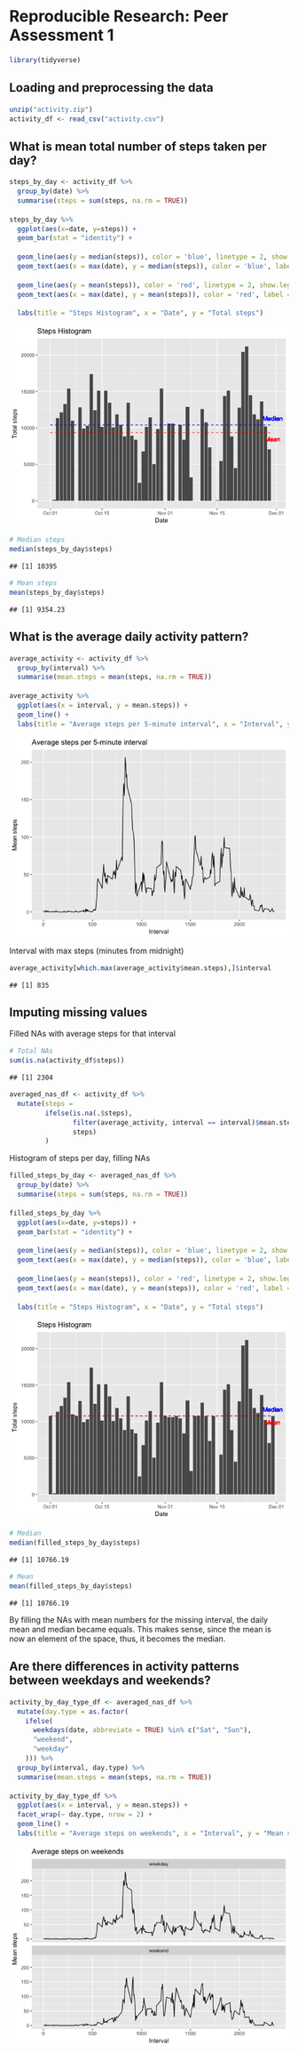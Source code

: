 # Reproducible Research: Peer Assessment 1

```r
library(tidyverse)
```

## Loading and preprocessing the data


```r
unzip("activity.zip")
activity_df <- read_csv("activity.csv")
```

## What is mean total number of steps taken per day?

```r
steps_by_day <- activity_df %>% 
  group_by(date) %>% 
  summarise(steps = sum(steps, na.rm = TRUE))

steps_by_day %>% 
  ggplot(aes(x=date, y=steps)) +
  geom_bar(stat = "identity") +
  
  geom_line(aes(y = median(steps)), color = 'blue', linetype = 2, show.legend = FALSE) +
  geom_text(aes(x = max(date), y = median(steps)), color = 'blue', label = "Median", vjust = -1) +

  geom_line(aes(y = mean(steps)), color = 'red', linetype = 2, show.legend = FALSE) +
  geom_text(aes(x = max(date), y = mean(steps)), color = 'red', label = "Mean", vjust = 2) +
  
  labs(title = "Steps Histogram", x = "Date", y = "Total steps")
```

![](PA1_template_files/figure-html/stepsHistogram-1.png)<!-- -->

```r
# Median steps
median(steps_by_day$steps)
```

```
## [1] 10395
```

```r
# Mean steps
mean(steps_by_day$steps)
```

```
## [1] 9354.23
```

## What is the average daily activity pattern?


```r
average_activity <- activity_df %>% 
  group_by(interval) %>% 
  summarise(mean.steps = mean(steps, na.rm = TRUE))

average_activity %>% 
  ggplot(aes(x = interval, y = mean.steps)) +
  geom_line() +
  labs(title = "Average steps per 5-minute interval", x = "Interval", y = "Mean steps")
```

![](PA1_template_files/figure-html/averageActivity-1.png)<!-- -->

Interval with max steps (minutes from midnight)

```r
average_activity[which.max(average_activity$mean.steps),]$interval
```

```
## [1] 835
```

## Imputing missing values

Filled NAs with average steps for that interval

```r
# Total NAs
sum(is.na(activity_df$steps))
```

```
## [1] 2304
```

```r
averaged_nas_df <- activity_df %>% 
  mutate(steps =
         ifelse(is.na(.$steps), 
                filter(average_activity, interval == interval)$mean.steps, 
                steps)
         )
```

Histogram of steps per day, filling NAs

```r
filled_steps_by_day <- averaged_nas_df %>% 
  group_by(date) %>% 
  summarise(steps = sum(steps, na.rm = TRUE))

filled_steps_by_day %>% 
  ggplot(aes(x=date, y=steps)) +
  geom_bar(stat = "identity") +
  
  geom_line(aes(y = median(steps)), color = 'blue', linetype = 2, show.legend = FALSE) +
  geom_text(aes(x = max(date), y = median(steps)), color = 'blue', label = "Median", vjust = -1) +

  geom_line(aes(y = mean(steps)), color = 'red', linetype = 2, show.legend = FALSE) +
  geom_text(aes(x = max(date), y = mean(steps)), color = 'red', label = "Mean", vjust = 2) +
  
  labs(title = "Steps Histogram", x = "Date", y = "Total steps")
```

![](PA1_template_files/figure-html/histogramWithoutMissingValues-1.png)<!-- -->

```r
# Median
median(filled_steps_by_day$steps)
```

```
## [1] 10766.19
```

```r
# Mean
mean(filled_steps_by_day$steps)
```

```
## [1] 10766.19
```

By filling the NAs with mean numbers for the missing interval, the daily mean and median became equals. This makes sense, since the mean is now an element of the space, thus, it becomes the median.

## Are there differences in activity patterns between weekdays and weekends?


```r
activity_by_day_type_df <- averaged_nas_df %>% 
  mutate(day.type = as.factor(
    ifelse(
      weekdays(date, abbreviate = TRUE) %in% c("Sat", "Sun"),
      "weekend",
      "weekday"
    ))) %>% 
  group_by(interval, day.type) %>% 
  summarise(mean.steps = mean(steps, na.rm = TRUE))

activity_by_day_type_df %>% 
  ggplot(aes(x = interval, y = mean.steps)) +
  facet_wrap(~ day.type, nrow = 2) +
  geom_line() +
  labs(title = "Average steps on weekends", x = "Interval", y = "Mean steps")
```

![](PA1_template_files/figure-html/weekendActivity-1.png)<!-- -->
